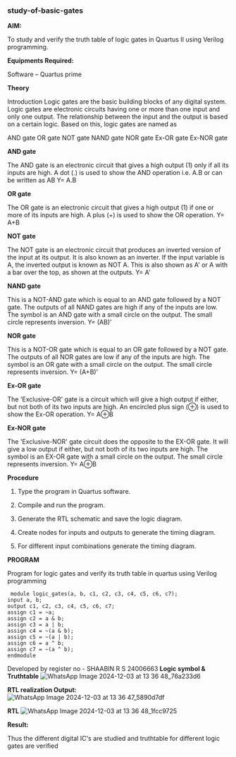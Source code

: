 ### study-of-basic-gates

**AIM:** 

To study and verify the truth table of logic gates in Quartus II using Verilog programming.

**Equipments Required:**

Software – Quartus prime 

**Theory**

Introduction Logic gates are the basic building blocks of any digital system. Logic gates are electronic circuits having one or more than one input and only one output. The relationship between the input and the output is based on a certain logic. Based on this, logic gates are named as

AND gate OR gate NOT gate NAND gate NOR gate Ex-OR gate Ex-NOR gate

**AND gate**

The AND gate is an electronic circuit that gives a high output (1) only if all its inputs are high. A dot (.) is used to show the AND operation i.e. A.B or can be written as AB
Y= A.B

**OR gate** 

The OR gate is an electronic circuit that gives a high output (1) if one or more of its inputs are high. A plus (+) is used to show the OR operation.
Y= A+B

**NOT gate**

The NOT gate is an electronic circuit that produces an inverted version of the input at its output. It is also known as an inverter. If the input variable is A, the inverted output is known as NOT A. This is also shown as A' or A with a bar over the top, as shown at the outputs.
Y= A'

**NAND gate**

This is a NOT-AND gate which is equal to an AND gate followed by a NOT gate. The outputs of all NAND gates are high if any of the inputs are low. The symbol is an AND gate with a small circle on the output. The small circle represents inversion.
Y= (AB)’

**NOR gate**

This is a NOT-OR gate which is equal to an OR gate followed by a NOT gate. The outputs of all NOR gates are low if any of the inputs are high. The symbol is an OR gate with a small circle on the output. The small circle represents inversion.
Y= (A+B)’

**Ex-OR gate**

The 'Exclusive-OR' gate is a circuit which will give a high output if either, but not both of its two inputs are high. An encircled plus sign (⊕) is used to show the Ex-OR operation.
Y= A⊕B

**Ex-NOR gate**

The 'Exclusive-NOR' gate circuit does the opposite to the EX-OR gate. It will give a low output if either, but not both of its two inputs are high. The symbol is an EX-OR gate with a small circle on the output. The small circle represents inversion.
Y= A⊕B

**Procedure** 

1.	Type the program in Quartus software.

2.	Compile and run the program.

3.	Generate the RTL schematic and save the logic diagram.

4.	Create nodes for inputs and outputs to generate the timing diagram.

5.	For different input combinations generate the timing diagram.


**PROGRAM**

Program for logic gates and verify its truth table in quartus using Verilog programming
```
 module logic_gates(a, b, c1, c2, c3, c4, c5, c6, c7);
input a, b;
output c1, c2, c3, c4, c5, c6, c7;
assign c1 = ~a;
assign c2 = a & b;
assign c3 = a | b;
assign c4 = ~(a & b);
assign c5 = ~(a | b);
assign c6 = a ^ b;
assign c7 = ~(a ^ b);
endmodule
 ```
Developed by register no - SHAABIN R S 24006663
**Logic symbol & Truthtable**
![WhatsApp Image 2024-12-03 at 13 36 48_76a233d6](https://github.com/user-attachments/assets/8daf9e76-149d-4a6e-bc81-731899e47fd9)

**RTL realization Output:** 
![WhatsApp Image 2024-12-03 at 13 36 47_5890d7df](https://github.com/user-attachments/assets/fd3281d9-84a5-43e3-a0c2-9816bcbd782f)

**RTL**
![WhatsApp Image 2024-12-03 at 13 36 48_1fcc9725](https://github.com/user-attachments/assets/7700c58c-9808-43b8-bf86-78c189c39164)

**Result:**

Thus the different digital IC's are studied and truthtable for different logic gates are verified


